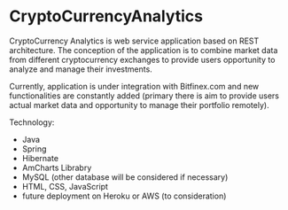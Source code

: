 # CryptoCurrencyAnalytics

CryptoCurrency Analytics is web service application based on REST architecture. 
The conception of the application is to combine market data from different cryptocurrency exchanges to provide users opportunity to analyze and manage their investments. 

Currently, application is under integration with Bitfinex.com and new functionalities are constantly added (primary there is aim to provide users actual market data and opportunity to manage their portfolio remotely). 

Technology:
 - Java
 - Spring
 - Hibernate
 - AmCharts Librabry
 - MySQL (other database will be considered if necessary)
 - HTML, CSS, JavaScript
 - future deployment on Heroku or AWS (to consideration)
